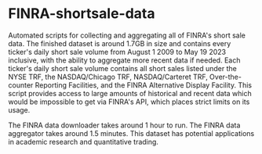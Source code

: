 # FINRA-shortsale-data
Automated scripts for collecting and aggregating all of FINRA's short sale data. The finished dataset is around 1.7GB in size and contains every ticker's daily short sale volume from August 1 2009 to May 19 2023 inclusive, with the ability to aggregate more recent data if needed. Each ticker's daily short sale volume contains all short sales listed under the NYSE TRF, the NASDAQ/Chicago TRF, NASDAQ/Carteret TRF, Over-the-counter Reporting Facilities, and the FINRA Alternative Display Facility. This script provides access to large amounts of historical and recent data which would be impossible to get via FINRA's API, which places strict limits on its usage.

The FINRA data downloader takes around 1 hour to run. The FINRA data aggregator takes around 1.5 minutes. This dataset has potential applications in academic research and quantitative trading.
